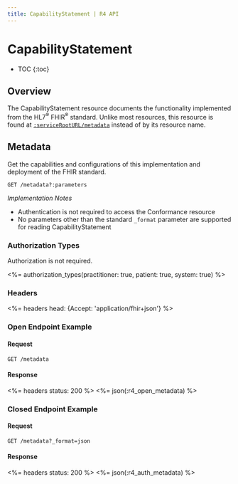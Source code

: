```yaml
---
title: CapabilityStatement | R4 API
---
```


# CapabilityStatement

* TOC
{:toc}

## Overview

The CapabilityStatement resource documents the functionality implemented from the HL7<sup>®</sup> FHIR<sup>®</sup> standard. Unlike most resources,
this resource is found at [`:serviceRootURL/metadata`] instead of by its resource name.

## Metadata

Get the capabilities and configurations of this implementation and deployment of the FHIR standard.

    GET /metadata?:parameters

_Implementation Notes_

* Authentication is not required to access the Conformance resource
* No parameters other than the standard `_format` parameter are supported for reading CapabilityStatement

### Authorization Types

Authorization is not required.

<%= authorization_types(practitioner: true, patient: true, system: true) %>

### Headers

<%= headers head: {Accept: 'application/fhir+json'} %>

### Open Endpoint Example

#### Request

    GET /metadata

#### Response

<%= headers status: 200 %>
<%= json(:r4_open_metadata) %>

### Closed Endpoint Example

#### Request

    GET /metadata?_format=json

#### Response

<%= headers status: 200 %>
<%= json(:r4_auth_metadata) %>

[`:serviceRootURL/metadata`]: ../../#service-root-url

